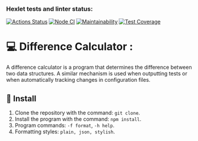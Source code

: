 ### Hexlet tests and linter status:
[![Actions Status](https://github.com/liveevil1995/frontend-project-46/workflows/hexlet-check/badge.svg)](https://github.com/liveevil1995/frontend-project-46/actions)
[![Node CI](https://github.com/liveevil1995/frontend-project-46/actions/workflows/main.yml/badge.svg)](https://github.com/liveevil1995/frontend-project-46/actions/workflows/main.yml)
[![Maintainability](https://api.codeclimate.com/v1/badges/7bf6812dcd5701554d0a/maintainability)](https://codeclimate.com/github/liveevil1995/frontend-project-46/maintainability)
[![Test Coverage](https://api.codeclimate.com/v1/badges/7bf6812dcd5701554d0a/test_coverage)](https://codeclimate.com/github/liveevil1995/frontend-project-46/test_coverage)

# :computer: Difference Calculator :
A difference calculator is a program that determines the difference between two data structures. A similar mechanism is used when outputting tests or when automatically tracking changes in configuration files.

## :wrench: Install

1. Clone the repository with the command: `git clone`.
2. Install the program with the command: `npm install`.
3. Program commands: `-f format`, `-h help`.
4. Formatting styles: `plain, json, stylish`.


